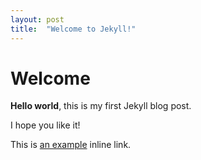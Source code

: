 ```yaml
---
layout: post
title:  "Welcome to Jekyll!"
---
```


# Welcome

**Hello world**, this is my first Jekyll blog post.

I hope you like it!

This is [an example](http://www.google.com/ "Title") inline link.

